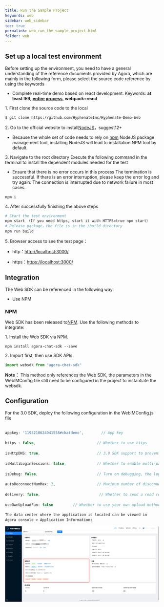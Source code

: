 ```yaml
---
title: Run the Sample Project
keywords: web
sidebar: web_sidebar
toc: true
permalink: web_run_the_sample_project.html
folder: web
---
```


## Set up a local test environment

Before setting up the environment, you need to have a general understanding of the reference documents provided by Agora, which are mainly in the following form, please select the source code reference by using the keywords

-   Complete real-time demo based on react development.
    Keywords: **at least IE9**, **<u>entire process</u>**, **webpack+react** 

1\. First clone the source code to the local

``` bash
$ git clone https://github.com/HyphenateInc/Hyphenate-Demo-Web
```

2\. Go to the official website to install[NodeJS](https://nodejs.org/zh-cn/)，suggest12+

-   Because the whole set of code needs to rely on [npm](https://www.npmjs.com/) NodeJS package management tool, 
    installing NodeJS will  lead to installation NPM tool by default. 

3\. Navigate to the root directory 
    Execute the following command in the terminal to install the dependent modules needed for the test

-   Ensure that there is no error occurs in this process
    The termination is successful. If there is an error interruption, please keep the error log and try again. The connection is interrupted due to network failure in most cases. 

``` bash
npm i
```

4\. After successfully finishing the above steps

``` bash
# Start the test environment
npm start （If you need https, start it with HTTPS=true npm start）
# Release package，the file is in the /build directory
npm run build
```

5\. Browser access to see the test page：

-   http：<http://localhost:3000/>

-   https：<https://localhost:3000/>

## Integration

The Web SDK can be referenced in the following way: 

-   Use NPM

### NPM

Web SDK has been released to[NPM](https://www.npmjs.com/package/agora-chat-sdk). Use the following methods to integrate:

1\. Install the Web SDK via NPM.

    npm install agora-chat-sdk --save

2\. Import first, then use SDK APIs. 

``` javascript
import websdk from "agora-chat-sdk"
```

**Note：**
This method only references the Web SDK, the parameters in the WebIMConfig file still need to be configured in the project to instantiate the websdk. 

## Configuration 

For the 3.0 SDK, deploy the following configuration in the WebIMConfig.js file

``` javascript

appkey: '1193210624041558#chatdemo',        // App key

https : false,                            // Whether to use https

isHttpDNS: true,                          // 3.0 SDK support to prevent DNS hijacking to obtain XMPPUrl, restUrl from the server

isMultiLoginSessions: false,              // Whether to enable multi-page synchronization to receive messages, note that you need  to contact the business to activate this function

isDebug: false,                           // Turn on debugging, the log will be automatically printed, and you can view the log in the console of the console 

autoReconnectNumMax: 2,                   // Maximum number of disconnected reconnections

delivery: false,                           // Whether to send a read receipt 

useOwnUploadFun: false         // Whether to use your own upload method (such as uploading image files to your own server, and only uploading the url when building a message) 
```


``The data center where the application is located can be viewed in Agora console > Application Information: ``

![console](/images/web/console.jpg)
